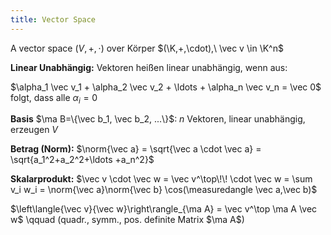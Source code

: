 ```yaml
---
title: Vector Space
---
```


A vector space $(V,+,\cdot)$ over Körper $(\K,+,\cdot),\ \vec v \in \K^n$

**Linear Unabhängig:** Vektoren heißen linear unabhängig, wenn aus:

$\alpha_1 \vec v_1 + \alpha_2 \vec v_2 + \ldots + \alpha_n \vec v_n = \vec 0$ folgt, dass alle $\alpha_i = 0$

**Basis** $\ma B=\{\vec b_1, \vec b_2, ...\}$: $n$ Vektoren, linear unabhängig, erzeugen $V$

**Betrag (Norm):** $\norm{\vec a} = \sqrt{\vec a \cdot \vec a} = \sqrt{a_1^2+a_2^2+\ldots +a_n^2}$

**Skalarprodukt:** $\vec v \cdot \vec w = \vec v^\top\!\! \cdot \vec w = \sum v_i w_i = \norm{\vec a}\norm{\vec b} \cos(\measuredangle \vec a,\vec b)$

$\left\langle{\vec v}{\vec w}\right\rangle_{\ma A} = \vec v^\top \ma A \vec w$ \qquad (quadr., symm., pos. definite Matrix $\ma A$)
